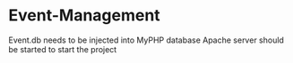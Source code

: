 ﻿# Event-Management
Event.db needs to be injected into MyPHP database
Apache server should be started to start the project
